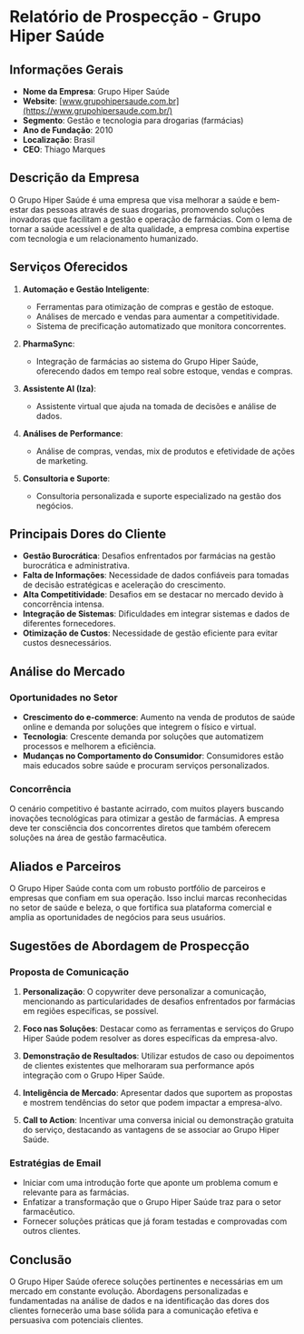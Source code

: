 # Relatório de Prospecção - Grupo Hiper Saúde

## Informações Gerais

- **Nome da Empresa**: Grupo Hiper Saúde
- **Website**: [www.grupohipersaude.com.br](https://www.grupohipersaude.com.br/)
- **Segmento**: Gestão e tecnologia para drogarias (farmácias)
- **Ano de Fundação**: 2010
- **Localização**: Brasil
- **CEO**: Thiago Marques

## Descrição da Empresa

O Grupo Hiper Saúde é uma empresa que visa melhorar a saúde e bem-estar das pessoas através de suas drogarias, promovendo soluções inovadoras que facilitam a gestão e operação de farmácias. Com o lema de tornar a saúde acessível e de alta qualidade, a empresa combina expertise com tecnologia e um relacionamento humanizado.

## Serviços Oferecidos

1. **Automação e Gestão Inteligente**:
   - Ferramentas para otimização de compras e gestão de estoque.
   - Análises de mercado e vendas para aumentar a competitividade.
   - Sistema de precificação automatizado que monitora concorrentes.

2. **PharmaSync**:
   - Integração de farmácias ao sistema do Grupo Hiper Saúde, oferecendo dados em tempo real sobre estoque, vendas e compras.

3. **Assistente AI (Iza)**:
   - Assistente virtual que ajuda na tomada de decisões e análise de dados.

4. **Análises de Performance**:
   - Análise de compras, vendas, mix de produtos e efetividade de ações de marketing.

5. **Consultoria e Suporte**:
   - Consultoria personalizada e suporte especializado na gestão dos negócios.

## Principais Dores do Cliente

- **Gestão Burocrática**: Desafios enfrentados por farmácias na gestão burocrática e administrativa.
- **Falta de Informações**: Necessidade de dados confiáveis para tomadas de decisão estratégicas e aceleração do crescimento.
- **Alta Competitividade**: Desafios em se destacar no mercado devido à concorrência intensa.
- **Integração de Sistemas**: Dificuldades em integrar sistemas e dados de diferentes fornecedores.
- **Otimização de Custos**: Necessidade de gestão eficiente para evitar custos desnecessários.

## Análise do Mercado

### Oportunidades no Setor

- **Crescimento do e-commerce**: Aumento na venda de produtos de saúde online e demanda por soluções que integrem o físico e virtual.
- **Tecnologia**: Crescente demanda por soluções que automatizem processos e melhorem a eficiência.
- **Mudanças no Comportamento do Consumidor**: Consumidores estão mais educados sobre saúde e procuram serviços personalizados.

### Concorrência

O cenário competitivo é bastante acirrado, com muitos players buscando inovações tecnológicas para otimizar a gestão de farmácias. A empresa deve ter consciência dos concorrentes diretos que também oferecem soluções na área de gestão farmacêutica.

## Aliados e Parceiros

O Grupo Hiper Saúde conta com um robusto portfólio de parceiros e empresas que confiam em sua operação. Isso inclui marcas reconhecidas no setor de saúde e beleza, o que fortifica sua plataforma comercial e amplia as oportunidades de negócios para seus usuários.

## Sugestões de Abordagem de Prospecção 

### Proposta de Comunicação

1. **Personalização**: O copywriter deve personalizar a comunicação, mencionando as particularidades de desafios enfrentados por farmácias em regiões específicas, se possível.
   
2. **Foco nas Soluções**: Destacar como as ferramentas e serviços do Grupo Hiper Saúde podem resolver as dores específicas da empresa-alvo.

3. **Demonstração de Resultados**: Utilizar estudos de caso ou depoimentos de clientes existentes que melhoraram sua performance após integração com o Grupo Hiper Saúde.

4. **Inteligência de Mercado**: Apresentar dados que suportem as propostas e mostrem tendências do setor que podem impactar a empresa-alvo.

5. **Call to Action**: Incentivar uma conversa inicial ou demonstração gratuita do serviço, destacando as vantagens de se associar ao Grupo Hiper Saúde.

### Estratégias de Email

- Iniciar com uma introdução forte que aponte um problema comum e relevante para as farmácias.
- Enfatizar a transformação que o Grupo Hiper Saúde traz para o setor farmacêutico.
- Fornecer soluções práticas que já foram testadas e comprovadas com outros clientes.

## Conclusão

O Grupo Hiper Saúde oferece soluções pertinentes e necessárias em um mercado em constante evolução. Abordagens personalizadas e fundamentadas na análise de dados e na identificação das dores dos clientes fornecerão uma base sólida para a comunicação efetiva e persuasiva com potenciais clientes.